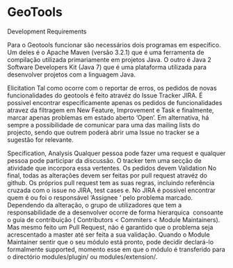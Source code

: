 ﻿# GeoTools

Development Requirements

Para o Geotools funcionar são necessários dois programas em específico. Um deles é o Apache Maven (versão 3.2.1) que é uma ferramenta de compilação utilizada primariamente em projetos Java. O outro é Java 2 Software Developers Kit (Java 7) que é uma plataforma utilizada para desenvolver projetos com a linguagem Java.



Elicitation
	Tal como ocorre com o reportar de erros, os pedidos de novas funcionalidades do geotools é feito atravéz do Issue Tracker JIRA. É possivel encontrar especificamente apenas os pedidos de funcionalidades atravez da filtragem em New Feature, Improvement e Task e finalmente, marcar apenas problemas em estado aberto ‘Open’.
	Em alternativa, há sempre a possibilidade de comunicar para uma das mailing lists do projecto, sendo que outrem poderá abrir uma Issue no tracker se a sugestão for relevante.

Specification, Analysis
	Qualquer pessoa pode fazer uma request e qualquer pessoa pode participar da discussão. O tracker tem uma secção de atividade que incorpora essa vertentes. 
       Os pedidos devem 
Validation
	No final, todas as alterações devem ser feitas por pull request atravéz do github. Os próprios pull request tem as suas regras, incluindo referência cruzada com o issue no JIRA, test cases e. No JIRA é possivel encontrar quem é ou foi o responsável ‘Assignee ‘ pelo problema marcado.
Dependendo da alteração, o grupo de utilizadores que tem a responsabilidade de a desenvolver ocorre de forma hierarquica  consoante o guia de contribuição ( Contributors < Commiters < Module Maintainers). Mas mesmo feito um Pull Request, não é garantido que o problema seja acrescentado a master até ser feita a sua validação. Quando o Module Maintainer sentir que o seu módulo está pronto, pode decidir declará-lo formalmente supported, momento esse em que o módulo é transferido para o directório modules/plugin/ ou modules/extension/.
